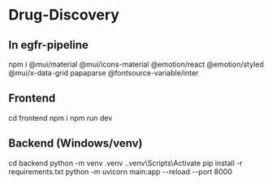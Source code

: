 # Drug-Discovery

## In egfr-pipeline
npm i @mui/material @mui/icons-material @emotion/react @emotion/styled \
      @mui/x-data-grid papaparse @fontsource-variable/inter

## Frontend
cd frontend
npm i
npm run dev

## Backend (Windows/venv)
cd backend
python -m venv .venv
.\.venv\Scripts\Activate
pip install -r requirements.txt
python -m uvicorn main:app --reload --port 8000
